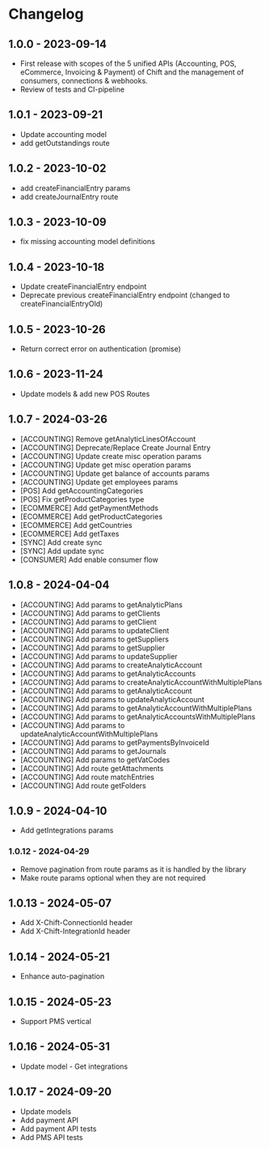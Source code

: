# Changelog

## 1.0.0 - 2023-09-14

-   First release with scopes of the 5 unified APIs (Accounting, POS, eCommerce, Invoicing & Payment) of Chift and the management of consumers, connections & webhooks.
-   Review of tests and CI-pipeline

## 1.0.1 - 2023-09-21

-   Update accounting model
-   add getOutstandings route

## 1.0.2 - 2023-10-02

-   add createFinancialEntry params
-   add createJournalEntry route

## 1.0.3 - 2023-10-09

-   fix missing accounting model definitions

## 1.0.4 - 2023-10-18

-   Update createFinancialEntry endpoint
-   Deprecate previous createFinancialEntry endpoint (changed to createFinancialEntryOld)

## 1.0.5 - 2023-10-26

-   Return correct error on authentication (promise)

## 1.0.6 - 2023-11-24

-   Update models & add new POS Routes

## 1.0.7 - 2024-03-26

-   [ACCOUNTING] Remove getAnalyticLinesOfAccount
-   [ACCOUNTING] Deprecate/Replace Create Journal Entry
-   [ACCOUNTING] Update create misc operation params
-   [ACCOUNTING] Update get misc operation params
-   [ACCOUNTING] Update get balance of accounts params
-   [ACCOUNTING] Update get employees params
-   [POS] Add getAccountingCategories
-   [POS] Fix getProductCategories type
-   [ECOMMERCE] Add getPaymentMethods
-   [ECOMMERCE] Add getProductCategories
-   [ECOMMERCE] Add getCountries
-   [ECOMMERCE] Add getTaxes
-   [SYNC] Add create sync
-   [SYNC] Add update sync
-   [CONSUMER] Add enable consumer flow

## 1.0.8 - 2024-04-04

-   [ACCOUNTING] Add params to getAnalyticPlans
-   [ACCOUNTING] Add params to getClients
-   [ACCOUNTING] Add params to getClient
-   [ACCOUNTING] Add params to updateClient
-   [ACCOUNTING] Add params to getSuppliers
-   [ACCOUNTING] Add params to getSupplier
-   [ACCOUNTING] Add params to updateSupplier
-   [ACCOUNTING] Add params to createAnalyticAccount
-   [ACCOUNTING] Add params to getAnalyticAccounts
-   [ACCOUNTING] Add params to createAnalyticAccountWithMultiplePlans
-   [ACCOUNTING] Add params to getAnalyticAccount
-   [ACCOUNTING] Add params to updateAnalyticAccount
-   [ACCOUNTING] Add params to getAnalyticAccountWithMultiplePlans
-   [ACCOUNTING] Add params to getAnalyticAccountsWithMultiplePlans
-   [ACCOUNTING] Add params to updateAnalyticAccountWithMultiplePlans
-   [ACCOUNTING] Add params to getPaymentsByInvoiceId
-   [ACCOUNTING] Add params to getJournals
-   [ACCOUNTING] Add params to getVatCodes
-   [ACCOUNTING] Add route getAttachments
-   [ACCOUNTING] Add route matchEntries
-   [ACCOUNTING] Add route getFolders

## 1.0.9 - 2024-04-10

-   Add getIntegrations params

### 1.0.12 - 2024-04-29

-   Remove pagination from route params as it is handled by the library
-   Make route params optional when they are not required

## 1.0.13 - 2024-05-07

-   Add X-Chift-ConnectionId header
-   Add X-Chift-IntegrationId header

## 1.0.14 - 2024-05-21

-   Enhance auto-pagination

## 1.0.15 - 2024-05-23

-   Support PMS vertical

## 1.0.16 - 2024-05-31

-   Update model - Get integrations

## 1.0.17 - 2024-09-20

-   Update models
-   Add payment API
-   Add payment API tests
-   Add PMS API tests
